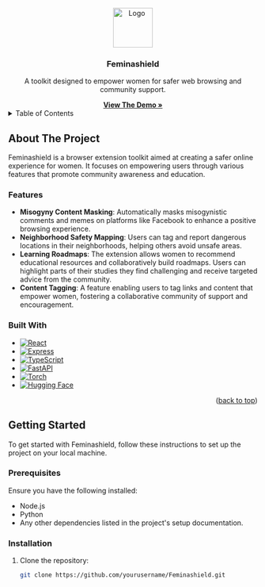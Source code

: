 <!-- PROJECT LOGO -->
<br />
<div align="center">
  <a href="https://github.com/yourusername/Feminashield">
    <img src="./public/img/logo.png" alt="Logo" width="80" height="80">
  </a>

  <h3 align="center">Feminashield</h3>

  <p align="center">
    A toolkit designed to empower women for safer web browsing and community support.
    <br />
  </p>
  <a href="#"><strong>View The Demo »</strong></a>

</div>

<!-- TABLE OF CONTENTS -->
<details>
  <summary>Table of Contents</summary>
  <ol>
    <li><a href="#about-the-project">About The Project</a></li>
    <li><a href="#features">Features</a></li>
    <li><a href="#built-with">Built With</a></li>
    <li><a href="#getting-started">Getting Started</a>
      <ul>
        <li><a href="#prerequisites">Prerequisites</a></li>
        <li><a href="#installation">Installation</a></li>
      </ul>
    </li>
    <li><a href="#usage">Usage</a></li>
    <li><a href="#contact-us">Contact Us</a></li>
  </ol>
</details>

<!-- ABOUT THE PROJECT -->
## About The Project

Feminashield is a browser extension toolkit aimed at creating a safer online experience for women. It focuses on empowering users through various features that promote community awareness and education.

### Features
- **Misogyny Content Masking**: Automatically masks misogynistic comments and memes on platforms like Facebook to enhance a positive browsing experience.
- **Neighborhood Safety Mapping**: Users can tag and report dangerous locations in their neighborhoods, helping others avoid unsafe areas.
- **Learning Roadmaps**: The extension allows women to recommend educational resources and collaboratively build roadmaps. Users can highlight parts of their studies they find challenging and receive targeted advice from the community.
- **Content Tagging**: A feature enabling users to tag links and content that empower women, fostering a collaborative community of support and encouragement.

### Built With
- [![React](https://img.shields.io/badge/React-61DAFB?style=for-the-badge&logo=react&logoColor=black)](https://reactjs.org/)
- [![Express](https://img.shields.io/badge/Express-000000?style=for-the-badge&logo=express&logoColor=white)](https://expressjs.com/)
- [![TypeScript](https://img.shields.io/badge/TypeScript-007ACC?style=for-the-badge&logo=typescript&logoColor=white)](https://www.typescriptlang.org/)
- [![FastAPI](https://img.shields.io/badge/FastAPI-005571?style=for-the-badge&logo=fastapi)](https://fastapi.tiangolo.com/)
- [![Torch](https://img.shields.io/badge/PyTorch-EE4C2A?style=for-the-badge&logo=pytorch&logoColor=white)](https://pytorch.org/)
- [![Hugging Face](https://img.shields.io/badge/Hugging%20Face-FF9E00?style=for-the-badge&logo=Huggingface&logoColor=white)](https://huggingface.co/)

<p align="right">(<a href="#readme-top">back to top</a>)</p>

<!-- GETTING STARTED -->
## Getting Started

To get started with Feminashield, follow these instructions to set up the project on your local machine.

### Prerequisites
Ensure you have the following installed:
- Node.js
- Python
- Any other dependencies listed in the project's setup documentation.

### Installation
1. Clone the repository:
   ```bash
   git clone https://github.com/yourusername/Feminashield.git
